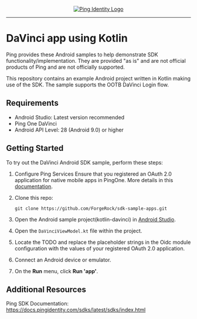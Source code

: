 <p align="center">
  <a href="https://github.com/ForgeRock/sdk-sample-apps">
    <img src="https://www.pingidentity.com/content/dam/picr/nav/Ping-Logo-2.svg" alt="Ping Identity Logo">
  </a>
  <hr/>
</p>

# DaVinci app using Kotlin

Ping provides these Android samples to help demonstrate SDK functionality/implementation. They are provided "as is" and are not official products of Ping and are not officially supported.

This repository contains an example Android project written in Kotlin making use of the SDK. The sample supports the OOTB DaVinci Login flow.

## Requirements

- Android Studio: Latest version recommended
- Ping One DaVinci
- Android API Level: 28 (Android 9.0) or higher

## Getting Started

To try out the DaVinci Android SDK sample, perform these steps:
1. Configure Ping Services
   Ensure that you registered an OAuth 2.0 application for native mobile apps in PingOne. More details in this [documentation](https://backstage.forgerock.com/docs/sdks/latest/sdks/serverconfiguration/pingone/create-oauth2-client.html).

2. Clone this repo:

    ```
    git clone https://github.com/ForgeRock/sdk-sample-apps.git
    ```
3. Open the Android sample project(kotlin-davinci) in [Android Studio](https://developer.android.com/studio).
4. Open the `DaVinciViewModel.kt` file within the project.
5. Locate the TODO and replace the placeholder strings in the Oidc module configuration with the values of your registered OAuth 2.0 application.
6. Connect an Android device or emulator.
7. On the **Run** menu, click **Run 'app'**.

## Additional Resources
Ping SDK Documentation: https://docs.pingidentity.com/sdks/latest/sdks/index.html